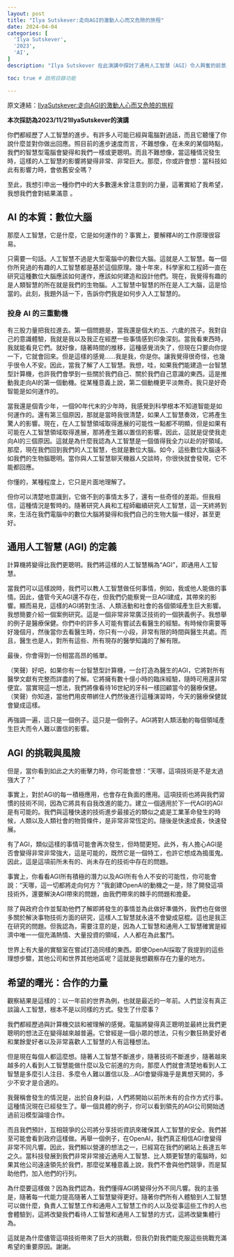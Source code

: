 ```yaml
---
layout: post
title: "Ilya Sutskever:走向AGI的激動人心而又危險的旅程"
date: 2024-04-04
categories: [
  'Ilya Sutskever',
  '2023',
  'AI',
]
description: "Ilya Sutskever 在此演講中探討了通用人工智慧（AGI）令人興奮的前景與潛在的危險。他解釋了 AI 的基本原理，分享了個人投身 AI 的原因，並以醫療保健為例說明 AGI 的巨大變革潛力。同時，他也指出了 AGI 可能被濫用以及其自我改進特性帶來的挑戰。儘管如此，Sutskever 樂觀地認為，隨著 AI 能力的增強與普及，人們將意識到合作的必要性，共同努力確保 AGI 朝著有益的方向發展。"

toc: true # 啟用目錄功能

---
```


<span class="original-link">原文連結：[IlyaSutskever:走向AGI的激動人心而又危險的旅程](https://www.youtube.com/watch?v=SEkGLj0bwAU&ab_channel=TED)</span>

**本次採訪為2023/11/21IlyaSutskever的演講**

你們都經歷了人工智慧的進步。有許多人可能已經與電腦對過話，而且它聽懂了你說什麼並對你做出回應。照目前的進步速度而言，不難想像，在未來的某個時點，我們的智慧型電腦會變得和我們一樣或更聰明。而且不難想像，當這種情況發生時，這樣的人工智慧的影響將變得非常、非常巨大。那麼，你或許會想：當科技如此有影響力時，會依舊安全嗎？

至此，我想引申出一種你們中的大多數還未曾注意到的力量，這著實給了我希望，我想我們會對結果滿意
。
## AI 的本質：數位大腦

那麼人工智慧，它是什麼，它是如何運作的？事實上，要解釋AI的工作原理很容易。

只需要一句話。人工智慧不過是大型電腦中的數位大腦。這就是人工智慧。每一個你所見過的有趣的人工智慧都是基於這個原理。幾十年來，科學家和工程師一直在研究這種數位大腦應該如何運作，應該如何建造和設計他們。現在，我覺得有趣的是人類智慧的所在就是我們的生物腦。人工智慧中智慧的所在是人工大腦，這是恰當的。此刻，我題外話一下，告訴你們我是如何步入人工智慧的。

### 投身 AI 的三重動機

有三股力量把我拉進去。第一個問題是，當我還是個大約五、六歲的孩子。我對自己的意識體驗，我就是我以及我正在經歷一些事情感到印象深刻。當我看東西時，我就能看見它們。就好像，隨著時間的推移，這種感覺消失了，但現在只要向你提一下，它就會回來。但是這樣的感覺……我是我，你是你。讓我覺得很奇怪，也幾乎很令人不安。因此，當我了解了人工智慧。我想，哇，如果我們能建造一台智慧型計算機，也許我們會學到一些關於我們自己、關於我們自己意識的東西。這是推動我走向AI的第一個動機。從某種意義上說，第二個動機更平淡無奇。我只是好奇智能是如何運作的。

當我還是個青少年，一個90年代末的少年時，我感覺到科學根本不知道智能是如何運作的。還有第三個原因，那就是當時我很清楚，如果人工智慧奏效，它將產生驚人的影響。現在，在人工智慧領域取得進展的可能性一點都不明顯，但是如果有可能在人工智慧領域取得進展，那將產生難以置信的影響。因此，這就是促使我走向AI的三個原因。這就是為什麼我認為人工智慧是一個值得我全力以赴的好領域。那麼，現在我們回到我們的人工智慧，也就是數位大腦。如今，這些數位大腦遠不如我們的生物腦聰明。當你與人工智慧聊天機器人交談時，你很快就會發現，它不能都回應。

你懂的，某種程度上，它只是片面地理解了。

但你可以清楚地意識到，它做不到的事情太多了，還有一些奇怪的差距。但我相信，這種情況是暫時的。隨著研究人員和工程師繼續研究人工智慧，這一天終將到來，生活在我們電腦中的數位大腦將變得和我們自己的生物大腦一樣好，甚至更好。

## 通用人工智慧 (AGI) 的定義

計算機將變得比我們更聰明。我們將這樣的人工智慧稱為“AGI”，即通用人工智慧。

當我們可以這樣說時，我們可以教人工智慧做任何事情，例如，我或他人能做的事情。因此，儘管今天AGI還不存在，但我們仍能察覺一旦AGI建成，其帶來的影響。顯而易見，這樣的AGI將對生活、人類活動和社會的各個領域產生巨大影響。我想簡要介紹一個案例研究。這是一個非常非常廣泛技術的一個狹義例子。我想舉的例子是醫療保健。你們中的許多人可能有嘗試去看醫生的經驗。有時候你需要等好幾個月，然後當你去看醫生時，你只有一小段，非常有限的時間與醫生共處。而且，醫生也是人，對所有這些、所有現存的醫學知識的了解有限。

最後，你會得到一份相當高昂的帳單。

（笑聲）好吧，如果你有一台智慧型計算機，一台打造為醫生的AGI，它將對所有醫學文獻有完整而詳盡的了解。它將擁有數十億小時的臨床經驗，隨時可用還非常便宜。當實現這一想法，我們將像看待16世紀的牙科一樣回顧當今的醫療保健。（笑聲）你知道，當他們用皮帶綁住人們然後進行這種演習時，今天的醫療保健就會變成這樣。

再強調一遍，這只是一個例子。這只是一個例子。AGI將對人類活動的每個領域產生巨大而令人難以置信的影響。

## AGI 的挑戰與風險

但是，當你看到如此之大的衝擊力時，你可能會想：“天哪，這項技術是不是太過強大了？”

事實上，對於AGI的每一積極應用，也會存在負面的應用。這項技術也將與我們習慣的技術不同，因為它將具有自我改進的能力。建立一個適用於下一代AGI的AGI是有可能的。我們與這種快速的技術進步最接近的類似之處是工業革命發生的時候，人類以及人類社會的物質條件，是非常非常恆定的。隨後是快速成長，快速發展。

有了AGI，類似這樣的事情可能會再次發生，但時間更短。此外，有人擔心AGI是否會變得非常非常強大，這是可能的，既然它是一個特工，也許它想成為搗蛋鬼。因此，這是這項前所未有的、尚未存在的技術中存在的問題。

事實上，你看看AGI所有積極的潛力以及AGI所有令人不安的可能性，你可能會說：“天哪，這一切都將走向何方？”我創建OpenAI的動機之一是，除了開發這項技術外，還要解決AGI帶來的問題，由我們帶來的棘手的問題和擔憂。

除了與政府合作並幫助他們了解即將發生的事情並為此做好準備外，我們也在做很多關於解決事物技術方面的研究，這樣人工智慧就永遠不會變成惡棍。這也是我正在研究的問題。但我認為，需要注意的是，因為人工智慧和通用人工智慧確實是經濟中唯一一個充滿熱情、大量投資的領域，人人都在為此奮鬥。

世界上有大量的實驗室在嘗試打造同樣的東西。即使OpenAI採取了我提到的這些理想步驟，其他公司和世界其他地區呢？這就是我想觀察存在力量的地方。

## 希望的曙光：合作的力量

觀察結果是這樣的：以一年前的世界為例，也就是最近的一年前。人們並沒有真正談論人工智慧，根本不是以同樣的方式。發生了什麼事？

我們都經歷過與計算機交談和被理解的感覺。電腦將變得真正聰明並最終比我們更聰明的想法正在變得越來越普遍。它曾經是一個小眾的想法，只有少數狂熱愛好者和業餘愛好者以及非常喜歡人工智慧的人有這種想法。

但是現在每個人都這麼想。隨著人工智慧不斷進步，隨著技術不斷進步，隨著越來越多的人看到人工智慧能做什麼以及它前進的方向，那麼人們就會清楚地看到人工智慧是多麼引人注目、多麼令人難以置信以及…AGI會變得幾乎是異想天開的，多少不安才是合適的。

我聲稱會發生的情況是，出於自身利益，人們將開始以前所未有的合作方式行事。這種情況現在已經發生了。舉一個具體的例子，你可以看到領先的AGI公司開始透過前沿模型論壇合作。

而且我們預計，互相競爭的公司將分享技術資訊來確保其人工智慧的安全。我們甚至可能會看到政府這樣做。再舉一個例子，在OpenAI，我們真正相信AGI會變得非常不同凡響。因此，我們賴以營運的想法之一，已經寫在我們的網站上長達五年之久。當科技發展到我們非常非常接近通用人工智慧、比人類更智慧的電腦時，如果其他公司遠遠領先於我們，那麼從某種意義上說，我們不會與他們競爭，而是幫助他們，加入他們的行列。

為什麼要這樣做？因為我們認為，我們懂得AGI將變得分外不同凡響。我的主張是，隨著每一代能力提高隨著人工智慧變得更好。隨著你們所有人體驗到人工智慧可以做什麼，負責人工智慧工作和通用人工智慧工作的人以及從事這些工作的人也會體驗到，這將改變我們看待人工智慧和通用人工智慧的方式，這將改變集體行為。

這就是為什麼儘管這項技術帶來了巨大的挑戰，但我仍對我們能克服這些挑戰充滿希望的重要原因。謝謝。